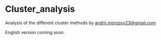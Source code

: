 # Cluster_analysis
Analysis of the different cluster methods by andrii.morozov23@gmail.com 

English version coming soon.
